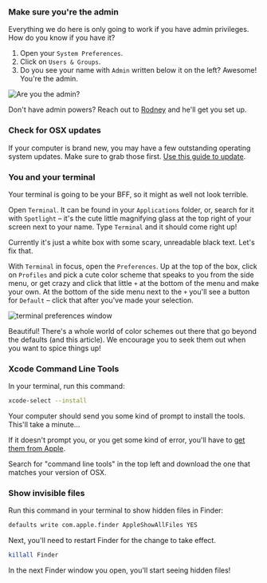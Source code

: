 ### Make sure you're the admin

Everything we do here is only going to work if you have admin privileges. How do you know if you have it?

1. Open your `System Preferences`.
2. Click on `Users & Groups`.
3. Do you see your name with `Admin` written below it on the left? Awesome! You're the admin.

![Are you the admin?](http://i.imgur.com/rTsdp5C.png?1)

Don't have admin powers? Reach out to [Rodney](rgibbs@texastribune.org) and he'll get you set up.

### Check for OSX updates

If your computer is brand new, you may have a few outstanding operating system updates. Make sure to grab those first. [Use this guide to update](https://support.apple.com/en-us/HT201541).

### You and your terminal

Your terminal is going to be your BFF, so it might as well not look terrible.

Open `Terminal`. It can be found in your `Applications` folder, or, search for it with `Spotlight` – it's the cute little magnifying glass at the top right of your screen next to your name. Type `Terminal` and it should come right up!

Currently it's just a white box with some scary, unreadable black text. Let's fix that.

With `Terminal` in focus, open the `Preferences`. Up at the top of the box, click on `Profiles` and pick a cute color scheme that speaks to you from the side menu, or get crazy and click that little `+` at the bottom of the menu and make your own. At the bottom of the side menu next to the `+` you'll see a button for   `Default` – click that after you've made your selection.

![terminal preferences window](http://i.imgur.com/Oaphc7L.png)

Beautiful! There's a whole world of color schemes out there that go beyond the defaults (and this article). We encourage you to seek them out when you want to spice things up!

### Xcode Command Line Tools

In your terminal, run this command:

```sh
xcode-select --install
```

Your computer should send you some kind of prompt to install the tools. This'll take a minute...

If it doesn't prompt you, or you get some kind of error, you'll have to [get them from Apple](https://developer.apple.com/downloads/index.action).

Search for "command line tools" in the top left and download the one that matches your version of OSX.

### Show invisible files

Run this command in your terminal to show hidden files in Finder:

```sh
defaults write com.apple.finder AppleShowAllFiles YES
```

Next, you'll need to restart Finder for the change to take effect.

```sh
killall Finder
```

In the next Finder window you open, you'll start seeing hidden files!